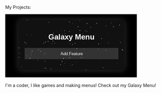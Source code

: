 My Projects:

![alt text](Screenshot.png)


I'm a coder, I like games and making menus! Check out my Galaxy Menu!
